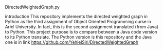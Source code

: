 DirectedWeightedGraph.py

introduction
This repository implements the directed weighted graph in Python as the third assignment of Object Oriented Programming curse 
in Ariel University. In fact, this is the second assignment translated (from Java) to Python.
This project purpose is to compare between a Java code version to its Python translate. The Python version is this repository 
and the Java one is in link https://github.com/YehielSiri/DirectedWeightedGraph
